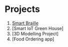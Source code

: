 # Projects
1. [Smart Braille](https://github.com/carbonvibes/Projects/tree/Smart-Braille)
2. [Smart IoT Green House]
3. [3D Modelling Project]
4. [Food Ordering app]
